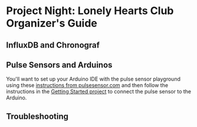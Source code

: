# Project Night: Lonely Hearts Club<br>Organizer's Guide 

## InfluxDB and Chronograf

## Pulse Sensors and Arduinos

 You'll want to set up your Arduino IDE with the pulse sensor playground using these [instructions from pulsesensor.com](https://pulsesensor.com/pages/installing-our-playground-for-pulsesensor-arduino) and then follow the instructions in the [Getting Started project](https://pulsesensor.com/pages/code-and-guide) to connect the pulse sensor to the Arduino.

 ## Troubleshooting